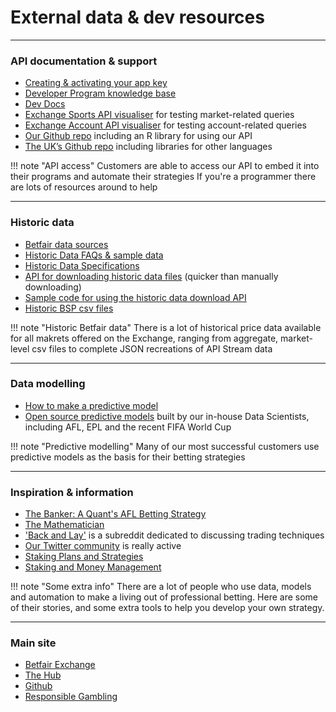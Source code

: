 
# External data & dev resources

---
### API documentation & support

- [Creating & activating your app key](https://www.betfair.com.au/hub/tools/betting-tools/how-to-setup-your-betfair-api-key/)
- [Developer Program knowledge base](https://betfairdevelopersupport.zendesk.com/hc/en-us)
- [Dev Docs](http://developer.betfair.com)
- [Exchange Sports API visualiser](https://docs.developer.betfair.com/visualisers/api-ng-sports-operations/) for testing market-related queries
- [Exchange Account API visualiser](https://docs.developer.betfair.com/visualisers/api-ng-account-operations/) for testing account-related queries
- [Our Github repo](https://github.com/betfair-datascientists/API) including an R library for using our API
- [The UK’s Github repo](https://github.com/betfair/API-NG-Excel-Toolkit) including libraries for other languages

!!! note "API access"
    Customers are able to access our API to embed it into their programs and automate their strategies
    If you're a programmer there are lots of resources around to help
    
--- 
### Historic data

- [Betfair data sources](https://www.betfair.com.au/hub/tools/betfair-data-cheat-sheet/)
- [Historic Data FAQs & sample data](https://historicdata.betfair.com/#/help)
- [Historic Data Specifications](https://historicdata.betfair.com/Betfair-Historical-Data-Feed-Specification.pdf)
- [API for downloading historic data files](https://historicdata.betfair.com/#/apidocs) (quicker than manually downloading)
- [Sample code for using the historic data download API](https://github.com/betfair/historicdata)
- [Historic BSP csv files](https://promo.betfair.com/betfairsp/prices)

!!! note "Historic Betfair data"
    There is a lot of historical price data available for all makrets offered on the Exchange, ranging from aggregate, market-level csv files to complete JSON recreations of API Stream data

---
### Data modelling 

- [How to make a predictive model](https://www.betfair.com.au/hub/how-to-make-a-predictive-model-in-5-easy-steps/)
- [Open source predictive models](https://github.com/betfair-datascientists/predictive-models) built by our in-house Data Scientists, including AFL, EPL and the recent FIFA World Cup

!!! note "Predictive modelling"
    Many of our most successful customers use predictive models as the basis for their betting strategies 

--- 
### Inspiration & information 

- [The Banker: A Quant's AFL Betting Strategy](https://www.betfair.com.au/hub/better-betting/customer-insights/the-banker-a-quants-afl-betting-strategy/)
- [The Mathematician](https://www.betfair.com.au/hub/better-betting/customer-insights/mathematician/)
- ['Back and Lay'](https://www.reddit.com/r/BackAndLay/) is a subreddit dedicated to discussing trading techniques
- [Our Twitter community](https://twitter.com/Betfair_Aus) is really active 
- [Staking Plans and Strategies](https://www.betfair.com.au/hub/better-betting/betting-principles/basic-principles/staking-plans-and-strategies/)
- [Staking and Money Management](https://www.betfair.com.au/hub/better-betting/betsmart-education/wagering-and-fundamentals/staking-and-money-management/)

!!! note "Some extra info"
    There are a lot of people who use data, models and automation to make a living out of professional betting. Here are some of their stories, and some extra tools to help you develop your own strategy. 

--- 
### Main site 

- [Betfair Exchange](https://www.betfair.com.au/exchange/plus/)
- [The Hub]('https://www.betfair.com.au/hub/')
- [Github]('https://github.com/betfair-datascientists')
- [Responsible Gambling]('https://www.betfair.com.au/info/responsible-gambling/')